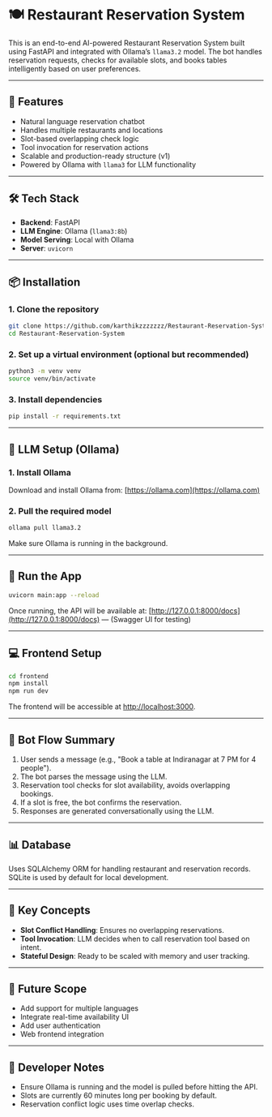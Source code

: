 # 🍽️ Restaurant Reservation System

This is an end-to-end AI-powered Restaurant Reservation System built using FastAPI and integrated with Ollama’s `llama3.2` model. The bot handles reservation requests, checks for available slots, and books tables intelligently based on user preferences.

---

## 🚀 Features

* Natural language reservation chatbot
* Handles multiple restaurants and locations
* Slot-based overlapping check logic
* Tool invocation for reservation actions
* Scalable and production-ready structure (v1)
* Powered by Ollama with `llama3` for LLM functionality

---

## 🛠️ Tech Stack

* **Backend**: FastAPI
* **LLM Engine**: Ollama (`llama3:8b`)
* **Model Serving**: Local with Ollama
* **Server**: `uvicorn`

---

## 📦 Installation

### 1. Clone the repository

```bash
git clone https://github.com/karthikzzzzzzz/Restaurant-Reservation-System
cd Restaurant-Reservation-System
```

### 2. Set up a virtual environment (optional but recommended)

```bash
python3 -m venv venv
source venv/bin/activate
```

### 3. Install dependencies

```bash
pip install -r requirements.txt
```

---

## 🤖 LLM Setup (Ollama)

### 1. Install Ollama

Download and install Ollama from: [https://ollama.com](https://ollama.com)

### 2. Pull the required model

```bash
ollama pull llama3.2
```

Make sure Ollama is running in the background.

---

## 🧪 Run the App

```bash
uvicorn main:app --reload
```

Once running, the API will be available at:
[http://127.0.0.1:8000/docs](http://127.0.0.1:8000/docs) — (Swagger UI for testing)

---

## 💻 Frontend Setup

```bash
cd frontend
npm install
npm run dev
```

The frontend will be accessible at [http://localhost:3000](http://localhost:3000).

---

## 🔄 Bot Flow Summary

1. User sends a message (e.g., "Book a table at Indiranagar at 7 PM for 4 people").
2. The bot parses the message using the LLM.
3. Reservation tool checks for slot availability, avoids overlapping bookings.
4. If a slot is free, the bot confirms the reservation.
5. Responses are generated conversationally using the LLM.

---

## 📊 Database

Uses SQLAlchemy ORM for handling restaurant and reservation records. SQLite is used by default for local development.

---

## 🧠 Key Concepts

* **Slot Conflict Handling**: Ensures no overlapping reservations.
* **Tool Invocation**: LLM decides when to call reservation tool based on intent.
* **Stateful Design**: Ready to be scaled with memory and user tracking.

---

## 🔧 Future Scope

* Add support for multiple languages
* Integrate real-time availability UI
* Add user authentication
* Web frontend integration

---

## 🧹 Developer Notes

* Ensure Ollama is running and the model is pulled before hitting the API.
* Slots are currently 60 minutes long per booking by default.
* Reservation conflict logic uses time overlap checks.

